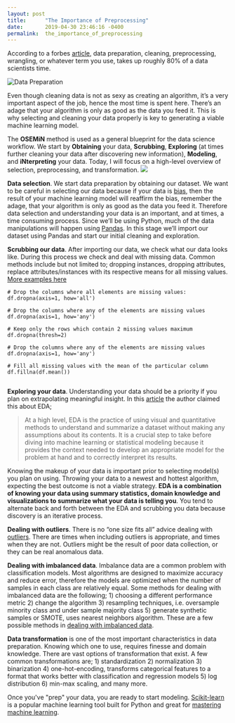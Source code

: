 ```yaml
---
layout: post
title:      "The Importance of Preprocessing"
date:       2019-04-30 23:46:16 -0400
permalink:  the_importance_of_preprocessing
---
```



According to a forbes [article](https://www.forbes.com/sites/gilpress/2016/03/23/data-preparation-most-time-consuming-least-enjoyable-data-science-task-survey-says/#50da0a9c6f63), data preparation, cleaning, preprocessing, wrangling, or whatever term you use, takes up roughly 80% of a data scientists time. 

![Data Preparation](https://thumbor.forbes.com/thumbor/960x0/https%3A%2F%2Fblogs-images.forbes.com%2Fgilpress%2Ffiles%2F2016%2F03%2FTime-1200x511.jpg)

Even though cleaning data is not as sexy as creating an algorithm, it’s a very important aspect of the job, hence the most time is spent here. There’s an adage that your algorithm is only as good as the data you feed it. This is why selecting and cleaning your data properly is key to generating a viable machine learning model.

The **OSEMiN** method is used as a general blueprint for the data science workflow. We start by **Obtaining** your data, **Scrubbing**, **Exploring** (at times further cleaning your data after discovering new information), **Modeling**, and **iNterpreting** your data. Today, I will focus on a high-level overview of selection, preprocessing, and transformation. 
![](https://image.slidesharecdn.com/bigdatapublicsafety2014-151121030757-lva1-app6892/95/big-data-in-public-safety-20-638.jpg?cb=1454886338)

**Data selection**. We start data preparation by obtaining our dataset. We want to be careful in selecting our data because if your data is [bias](https://towardsdatascience.com/what-is-ai-bias-6606a3bcb814), then the result of your machine learning model will reaffirm the bias, remember the adage, that your algorithm is only as good as the data you feed it. Therefore data selection and understanding your data is an important, and at times, a time consuming process. Since we’ll be using Python, much of the data manipulations will happen using [Pandas](https://pandas.pydata.org/pandas-docs/stable/getting_started/10min.html). In this stage we’ll import our dataset using Pandas and start our initial cleaning and exploration. 

**Scrubbing our data**. After importing our data, we check what our data looks like. During this process we check and deal with missing data. Common methods include but not limited to; dropping instances, dropping attributes, replace attributes/instances with its respective means for all missing values. [More examples here](http://pandas.pydata.org/pandas-docs/stable/user_guide/missing_data.html)
``` 
# Drop the columns where all elements are missing values:
df.dropna(axis=1, how='all')

# Drop the columns where any of the elements are missing values
df.dropna(axis=1, how='any')

# Keep only the rows which contain 2 missing values maximum
df.dropna(thresh=2)

# Drop the columns where any of the elements are missing values
df.dropna(axis=1, how='any')

# Fill all missing values with the mean of the particular column
df.fillna(df.mean())


```


**Exploring your data**. Understanding your data should be a priority if you plan on extrapolating  meaningful insight. In this [article](https://www.kdnuggets.com/2017/04/value-exploratory-data-analysis.html) the author claimed this about EDA;

> At a high level, EDA is the practice of using visual and quantitative methods to understand and summarize a dataset without making any assumptions about its contents. It is a crucial step to take before diving into machine learning or statistical modeling because it provides the context needed to develop an appropriate model for the problem at hand and to correctly interpret its results.
>

Knowing the makeup of your data is important prior to selecting model(s) you plan on using. Throwing your data to a newest and hottest algorithm, expecting the best outcome is not a viable strategy. **EDA is a combination of knowing your data using summary statistics, domain knowledge and visualizations to summarize what your data is telling you**. You tend to alternate back and forth between the EDA and scrubbing you data because discovery is an iterative process. 

**Dealing with outliers**. There is no “one size fits all” advice dealing with [outliers](https://towardsdatascience.com/ways-to-detect-and-remove-the-outliers-404d16608dba). There are times when including outliers is appropriate, and times when they are not. Outliers might be the result of poor data collection, or they can be real anomalous data. 

**Dealing with imbalanced data**. Imbalance data are a common problem with classification models. Most algorithms are designed to maximize accuracy and reduce error, therefore the models are optimized when the number of samples in each class are relatively equal. Some methods for dealing with imbalanced data are the following; 1) choosing a different performance metric 2) change the algorithm 3) resampling techniques, i.e. oversample minority class and under sample majority class 5) generate synthetic samples or SMOTE, uses nearest neighbors algorithm. These are a few possible methods in [dealing with imbalanced data](https://towardsdatascience.com/methods-for-dealing-with-imbalanced-data-5b761be45a18). 

**Data transformation** is one of the most important characteristics in data preparation. Knowing which one to use, requires finesse and domain knowledge. There are vast options of transformation that exist.  A few common transformations are; 1) standardization 2) normalization 3) binarization 4) one-hot-encoding, transforms categorical features to a format that works better with classification and regression models 5) log distribution 6) min-max scaling, and many more. 

Once you've "prep" your data, you are ready to start modeling. [Scikit-learn](https://www.dataquest.io/blog/sci-kit-learn-tutorial/) is a popular machine learning tool built for Python and great for [mastering machine learning](https://www.kdnuggets.com/2015/11/seven-steps-machine-learning-python.html). 


